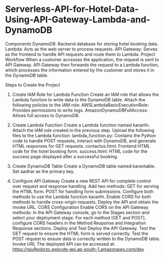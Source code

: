 # Serverless-API-for-Hotel-Data-Using-API-Gateway-Lambda-and-DynamoDB

Components
DynamoDB: Backend database for storing hotel booking data.
Lambda: Acts as the web server to process requests.
API Gateway: Serves as the frontend to handle API requests and route them to Lambda.
Project Workflow
When a customer accesses the application, the request is sent to API Gateway. API Gateway then forwards the request to a Lambda function, which processes the information entered by the customer and stores it in the DynamoDB table.

Steps to Create the Project
1. Create IAM Role for Lambda Function
Create an IAM role that allows the Lambda function to write data to the DynamoDB table.
Attach the following policies to the IAM role:
AWSLambdaBasicExecutionRole: Provides permissions to write logs.
AmazonDynamoDBFullAccess: Allows full access to DynamoDB.

3. Create Lambda Function
Create a Lambda function named karanfn.
Attach the IAM role created in the previous step.
Upload the following files to the Lambda function:
lambda_function.py: Contains the Python code to handle POST requests, interact with DynamoDB, and generate HTML responses for GET requests.
contactus.html: Frontend HTML code for the hotel booking form.
success.html: HTML code for the success page displayed after a successful booking.

3. Create DynamoDB Table
Create a DynamoDB table named karantable.
Set aadhar as the primary key.
4. Configure API Gateway
Create a new REST API for complete control over request and response handling.
Add two methods:
GET for serving the HTML form.
POST for handling form submissions.
Configure both methods to use the Lambda function karanfn.
Enable CORS for both methods to handle cross-origin requests.
Deploy the API and obtain the invoke URL.
CORS Configuration
Enable CORS on the API Gateway methods:
In the API Gateway console, go to the Stages section and select your deployment stage.
For each method (GET and POST), configure CORS headers in the Method Response and Integration Response sections.
Deploy and Test
Deploy the API Gateway.
Test the GET request to ensure the HTML form is served correctly.
Test the POST request to ensure data is correctly written to the DynamoDB table.
Invoke URL
The deployed API can be accessed at:
https://giu9eobrzc.execute-api.ap-south-1.amazonaws.com/dev
